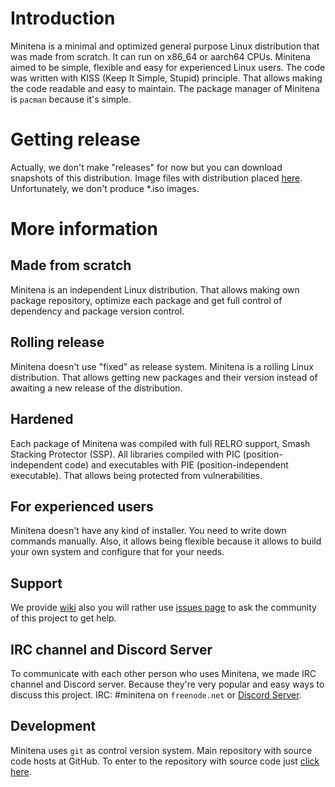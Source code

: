 # Introduction
Minitena is a minimal and optimized general purpose Linux distribution that was made from scratch. It can run on x86_64 or aarch64 CPUs. Minitena aimed to be simple, flexible and easy for experienced Linux users. The code was written with KISS (Keep It Simple, Stupid) principle. That allows making the code readable and easy to maintain. The package manager of Minitena is `pacman` because it's simple.

# Getting release
Actually, we don't make "releases" for now but you can download snapshots of this distribution. Image files with distribution placed [here](https://drive.google.com/drive/folders/17zdceh-52TVSXpH87ZZvUNV-u-mSq34a?usp=sharing). Unfortunately, we don't produce *.iso images.

# More information
## Made from scratch
Minitena is an independent Linux distribution. That allows making own package repository, optimize each package and get full control of dependency and package version control.

## Rolling release
Minitena doesn't use "fixed" as release system. Minitena is a rolling Linux distribution. That allows getting new packages and their version instead of awaiting a new release of the distribution.

## Hardened
Each package of Minitena was compiled with full RELRO support, Smash Stacking Protector (SSP). All libraries compiled with PIC (position-independent code) and executables with PIE (position-independent executable). That allows being protected from vulnerabilities.

## For experienced users
Minitena doesn't have any kind of installer. You need to write down commands manually. Also, it allows being flexible because it allows to build your own system and configure that for your needs.

## Support
We provide [wiki](https://github.com/minitena/wiki/wiki) also you will rather use [issues page](https://github.com/minitena/issues/issues) to ask the community of this project to get help.

## IRC channel and Discord Server
To communicate with each other person who uses Minitena, we made IRC channel and Discord server. Because they're very popular and easy ways to discuss this project. IRC: #minitena on ```freenode.net``` or [Discord Server](https://discord.gg/bG5Dcnc).

## Development
Minitena uses `git` as control version system. Main repository with source code hosts at GitHub. To enter to the repository with source code just [click here](https://github.com/minitena/source).
